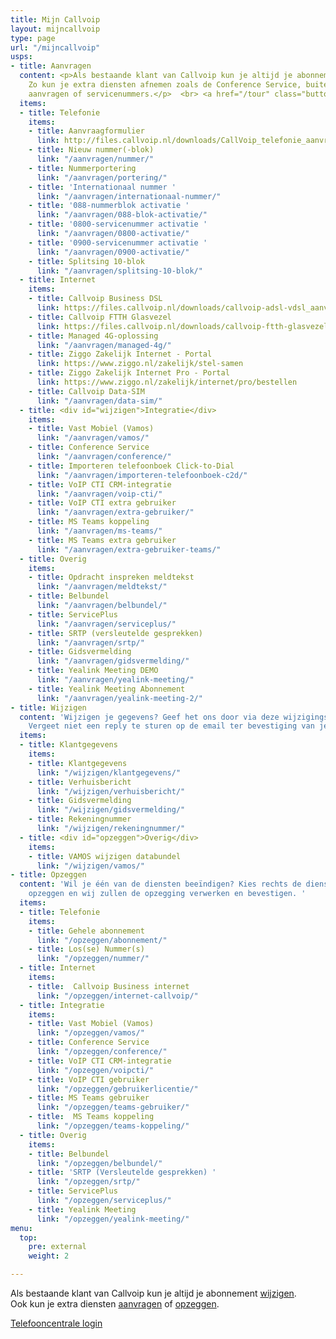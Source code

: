 ```yaml
---
title: Mijn Callvoip
layout: mijncallvoip
type: page
url: "/mijncallvoip"
usps:
- title: Aanvragen
  content: <p>Als bestaande klant van Callvoip kun je altijd je abonnement uitbreiden.
    Zo kun je extra diensten afnemen zoals de Conference Service, buitenlandse nummers
    aanvragen of servicenummers.</p>  <br> <a href="/tour" class="button">Nog geen klant? Start de grand tour</a>
  items:
  - title: Telefonie
    items:
    - title: Aanvraagformulier
      link: http://files.callvoip.nl/downloads/CallVoip_telefonie_aanvraagformulier.pdf
    - title: Nieuw nummer(-blok)
      link: "/aanvragen/nummer/"
    - title: Nummerportering
      link: "/aanvragen/portering/"
    - title: 'Internationaal nummer '
      link: "/aanvragen/internationaal-nummer/"
    - title: '088-nummerblok activatie '
      link: "/aanvragen/088-blok-activatie/"
    - title: '0800-servicenummer activatie '
      link: "/aanvragen/0800-activatie/"
    - title: '0900-servicenummer activatie '
      link: "/aanvragen/0900-activatie/"
    - title: Splitsing 10-blok
      link: "/aanvragen/splitsing-10-blok/"
  - title: Internet
    items: 
    - title: Callvoip Business DSL
      link: https://files.callvoip.nl/downloads/callvoip-adsl-vdsl_aanvraagformulier.pdf
    - title: Callvoip FTTH Glasvezel
      link: https://files.callvoip.nl/downloads/callvoip-ftth-glasvezel_aanvraagformulier.pdf
    - title: Managed 4G-oplossing
      link: "/aanvragen/managed-4g/"
    - title: Ziggo Zakelijk Internet - Portal
      link: https://www.ziggo.nl/zakelijk/stel-samen
    - title: Ziggo Zakelijk Internet Pro - Portal
      link: https://www.ziggo.nl/zakelijk/internet/pro/bestellen
    - title: Callvoip Data-SIM
      link: "/aanvragen/data-sim/"
  - title: <div id="wijzigen">Integratie</div>
    items:
    - title: Vast Mobiel (Vamos)
      link: "/aanvragen/vamos/"
    - title: Conference Service
      link: "/aanvragen/conference/"
    - title: Importeren telefoonboek Click-to-Dial
      link: "/aanvragen/importeren-telefoonboek-c2d/"
    - title: VoIP CTI CRM-integratie
      link: "/aanvragen/voip-cti/"
    - title: VoIP CTI extra gebruiker
      link: "/aanvragen/extra-gebruiker/"
    - title: MS Teams koppeling 
      link: "/aanvragen/ms-teams/"
    - title: MS Teams extra gebruiker 
      link: "/aanvragen/extra-gebruiker-teams/"
  - title: Overig
    items:
    - title: Opdracht inspreken meldtekst
      link: "/aanvragen/meldtekst/"
    - title: Belbundel
      link: "/aanvragen/belbundel/"
    - title: ServicePlus
      link: "/aanvragen/serviceplus/"
    - title: SRTP (versleutelde gesprekken)
      link: "/aanvragen/srtp/"
    - title: Gidsvermelding
      link: "/aanvragen/gidsvermelding/"
    - title: Yealink Meeting DEMO
      link: "/aanvragen/yealink-meeting/"
    - title: Yealink Meeting Abonnement
      link: "/aanvragen/yealink-meeting-2/"
- title: Wijzigen
  content: 'Wijzigen je gegevens? Geef het ons door via deze wijzigingsformulieren.
    Vergeet niet een reply te sturen op de email ter bevestiging van je wijziging. '
  items:
  - title: Klantgegevens
    items:
    - title: Klantgegevens
      link: "/wijzigen/klantgegevens/"
    - title: Verhuisbericht
      link: "/wijzigen/verhuisbericht/"
    - title: Gidsvermelding
      link: "/wijzigen/gidsvermelding/"
    - title: Rekeningnummer
      link: "/wijzigen/rekeningnummer/"
  - title: <div id="opzeggen">Overig</div>
    items:
    - title: VAMOS wijzigen databundel
      link: "/wijzigen/vamos/"
- title: Opzeggen
  content: 'Wil je één van de diensten beeïndigen? Kies rechts de dienst die je wilt
    opzeggen en wij zullen de opzegging verwerken en bevestigen. '
  items:
  - title: Telefonie
    items:
    - title: Gehele abonnement
      link: "/opzeggen/abonnement/"
    - title: Los(se) Nummer(s)
      link: "/opzeggen/nummer/"
  - title: Internet
    items:
    - title:  Callvoip Business internet
      link: "/opzeggen/internet-callvoip/"
  - title: Integratie
    items:
    - title: Vast Mobiel (Vamos)
      link: "/opzeggen/vamos/"
    - title: Conference Service
      link: "/opzeggen/conference/"
    - title: VoIP CTI CRM-integratie
      link: "/opzeggen/voipcti/"
    - title: VoIP CTI gebruiker
      link: "/opzeggen/gebruikerlicentie/"
    - title: MS Teams gebruiker
      link: "/opzeggen/teams-gebruiker/"
    - title:  MS Teams koppeling
      link: "/opzeggen/teams-koppeling/"
  - title: Overig
    items:
    - title: Belbundel
      link: "/opzeggen/belbundel/"
    - title: 'SRTP (Versleutelde gesprekken) '
      link: "/opzeggen/srtp/"
    - title: ServicePlus
      link: "/opzeggen/serviceplus/"
    - title: Yealink Meeting
      link: "/opzeggen/yealink-meeting/"
menu:
  top:
    pre: external
    weight: 2

---
```

Als bestaande klant van Callvoip kun je altijd je abonnement <a href="#wijzigen">wijzigen</a>.<br>Ook kun je extra diensten <a href="#aanvragen">aanvragen</a> of <a href="#opzeggen">opzeggen</a>.

 <div id="aanvragen"><a href="/login" target="_blank" class="button">Telefooncentrale login</a></div>
